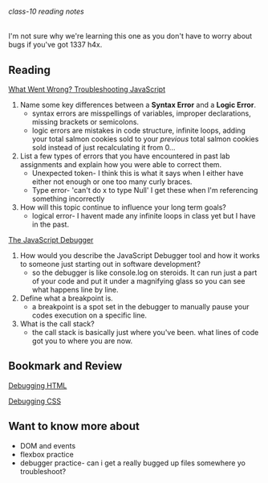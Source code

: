 ###### class-10 reading notes

I'm not sure why we're learning this one as you don't have to worry about bugs if you've got 1337 h4x. 

## Reading

[What Went Wrong? Troubleshooting JavaScript](https://developer.mozilla.org/en-US/docs/Learn/JavaScript/First_steps/What_went_wrong)

1. Name some key differences between a **Syntax Error** and a **Logic Error**.
    - syntax errors are misspellings of variables, improper declarations, missing brackets or semicolons.
    - logic errors are mistakes in code structure, infinite loops, adding your total salmon cookies sold to your *previous* total salmon cookies sold instead of just recalculating it from 0...
1. List a few types of errors that you have encountered in past lab assignments and explain how you were able to correct them.
    - Unexpected token- I think this is what it says when I either have either not enough or one too many curly braces.
    - Type error- 'can't do x to type Null' I get these when I'm referencing something incorrectly
1. How will this topic continue to influence your long term goals?
    - logical error- I havent made any infinite loops in class yet but I have in the past.

[The JavaScript Debugger](https://developer.mozilla.org/en-US/docs/Learn/Common_questions/What_are_browser_developer_tools#the_javascript_debugger)

1. How would you describe the JavaScript Debugger tool and how it works to someone just starting out in software development?
    - so the debugger is like console.log on steroids. It can run just a part of your code and put it under a magnifying glass so you can see what happens line by line.
1. Define what a breakpoint is.
    - a breakpoint is a spot set in the debugger to manually pause your codes execution on a specific line.
1. What is the call stack?
    - the call stack is basically just where you've been. what lines of code got you to where you are now.

## Bookmark and Review

[Debugging HTML](https://developer.mozilla.org/en-US/docs/Learn/HTML/Introduction_to_HTML/Debugging_HTML)

[Debugging CSS](https://developer.mozilla.org/en-US/docs/Learn/CSS/Building_blocks/Debugging_CSS)

## Want to know more about

- DOM and events
- flexbox practice
- debugger practice- can i get a really bugged up files somewhere yo troubleshoot?
